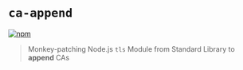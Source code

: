 # `ca-append`

[![npm](https://img.shields.io/npm/v/ca-append.svg?colorB=blue)](https://www.npmjs.com/package/ca-append)

> Monkey-patching Node.js `tls` Module from Standard Library to **append** CAs
